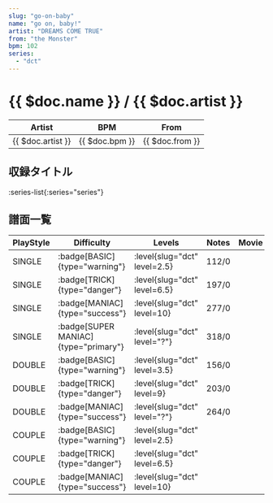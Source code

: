 ```yaml
---
slug: "go-on-baby"
name: "go on, baby!"
artist: "DREAMS COME TRUE"
from: "the Monster"
bpm: 102
series:
  - "dct"
---
```


# {{ $doc.name }} / {{ $doc.artist }}

|Artist|BPM|From|
|------|---|----|
|{{ $doc.artist }}|{{ $doc.bpm }}|{{ $doc.from }}|

## 収録タイトル

:series-list{:series="series"}

## 譜面一覧

|PlayStyle|Difficulty|Levels|Notes|Movie|
|---------|----------|------|-----|-----|
|SINGLE| :badge[BASIC]{type="warning"}|<div class="field is-grouped is-grouped-multiline"> :level{slug="dct" level=2.5}</div>|112/0||
|SINGLE| :badge[TRICK]{type="danger"}|<div class="field is-grouped is-grouped-multiline"> :level{slug="dct" level=6.5}</div>|197/0||
|SINGLE| :badge[MANIAC]{type="success"}|<div class="field is-grouped is-grouped-multiline"> :level{slug="dct" level=10}</div>|277/0||
|SINGLE| :badge[SUPER MANIAC]{type="primary"}|<div class="field is-grouped is-grouped-multiline"> :level{slug="dct" level="?"}</div>|318/0||
|DOUBLE| :badge[BASIC]{type="warning"}|<div class="field is-grouped is-grouped-multiline"> :level{slug="dct" level=3.5}</div>|156/0||
|DOUBLE| :badge[TRICK]{type="danger"}|<div class="field is-grouped is-grouped-multiline"> :level{slug="dct" level=9}</div>|203/0||
|DOUBLE| :badge[MANIAC]{type="success"}|<div class="field is-grouped is-grouped-multiline"> :level{slug="dct" level="?"}</div>|264/0||
|COUPLE| :badge[BASIC]{type="warning"}|<div class="field is-grouped is-grouped-multiline"> :level{slug="dct" level=2.5}</div>|||
|COUPLE| :badge[TRICK]{type="danger"}|<div class="field is-grouped is-grouped-multiline"> :level{slug="dct" level=6.5}</div>|||
|COUPLE| :badge[MANIAC]{type="success"}|<div class="field is-grouped is-grouped-multiline"> :level{slug="dct" level=10}</div>|||
